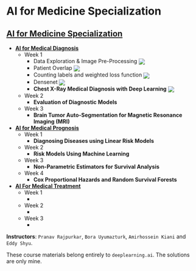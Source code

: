 # AI for Medicine Specialization

## [AI for Medicine Specialization](https://www.coursera.org/specializations/ai-for-medicine)
+ **[AI for Medical Diagnosis](https://www.coursera.org/learn/ai-for-medical-diagnosis)**
  + Week 1
    + Data Exploration & Image Pre-Processing [<img src="https://colab.research.google.com/assets/colab-badge.svg" align="center">](https://colab.research.google.com/github/hardik0/AI-for-Medicine-Specialization/blob/master/AI-for-Medical-Diagnosis/Week-1/Data_Exploration_%26_Image_Pre_Processing.ipynb)
    + Patient Overlap [<img src="https://colab.research.google.com/assets/colab-badge.svg" align="center">](https://colab.research.google.com/github/hardik0/AI-for-Medicine-Specialization/blob/master/AI-for-Medical-Diagnosis/Week-1/Patient_Overlap.ipynb)
    + Counting labels and weighted loss function [<img src="https://colab.research.google.com/assets/colab-badge.svg" align="center">](https://colab.research.google.com/github/hardik0/AI-for-Medicine-Specialization/blob/master/AI-for-Medical-Diagnosis/Week-1/Counting_labels_and_weighted_loss_function.ipynb)
    + Densenet [<img src="https://colab.research.google.com/assets/colab-badge.svg" align="center">](https://colab.research.google.com/github/hardik0/AI-for-Medicine-Specialization/blob/master/AI-for-Medical-Diagnosis/Week-1/Densenet.ipynb)
    + **Chest X-Ray Medical Diagnosis with Deep Learning** [<img src="https://colab.research.google.com/assets/colab-badge.svg" align="center">](https://colab.research.google.com/github/hardik0/AI-for-Medicine-Specialization/blob/master/AI-for-Medical-Diagnosis/Week-1/Chest_X_Ray_Medical_Diagnosis_with_Deep_Learning_Assignment.ipynb)
  + Week 2
    + **Evaluation of Diagnostic Models**
  + Week 3
    + **Brain Tumor Auto-Segmentation for Magnetic Resonance Imaging (MRI)**
+ **[AI for Medical Prognosis](https://www.coursera.org/learn/ai-for-medical-prognosis)**
  + Week 1
    + **Diagnosing Diseases using Linear Risk Models**
  + Week 2
    + **Risk Models Using Machine Learning**
  + Week 3
    + **Non-Parametric Estimators for Survival Analysis**
  + Week 4
    + **Cox Proportional Hazards and Random Survival Forests**
+ **[AI For Medical Treatment](https://www.coursera.org/learn/ai-for-medical-treatment)**
  + Week 1
    + []()
  + Week 2
    + []()
  + Week 3
    + []()


**Instructors**: `Pranav Rajpurkar`, `Bora Uyumazturk`, `Amirhossein Kiani` and `Eddy Shyu`.

These course materials belong entirely to `deeplearning.ai`. The solutions are only mine.
